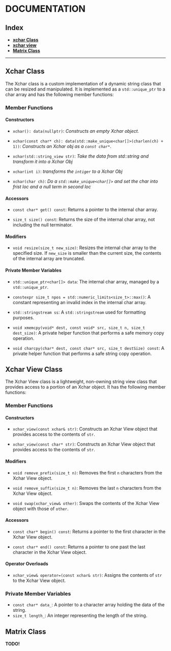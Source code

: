 # DOCUMENTATION
## Index

- [**xchar Class**](#Xchar-Class)
- [**xchar view**](#Xchar-View-Class)
- [**Matrix Class**](#Matrix-Class)

---------------------------
## Xchar Class

The Xchar class is a custom implementation of a dynamic string class
that can be resized and manipulated. It is implemented as a
`std::unique_ptr` to a char array and has the following member functions:

### Member Functions

#### Constructors

- `xchar(): data(nullptr)`: 
*Constructs an empty Xchar object.*

- `xchar(const char* ch): data(std::make_unique<char[]>(charlen(ch) + 1))`: 
*Constructs an Xchar obj as a `const char*`*.

- `xchar(std::string_view str)`:
*Take the data from std::string and transform it into a Xchar Obj*

- `xchar(int i)`:
*transforms the `intiger` to a Xchar Obj*

- `xchar(char ch)`:
*Do a `std::make_unique<char[]>` and set the char into frist loc and a null term in second loc*

#### Accessors

- `const char* get() const`: Returns a pointer to the internal char array.

- `size_t size() const`: Returns the size of the internal char array, not including the null terminator.

#### Modifiers

- `void resize(size_t new_size)`: Resizes the internal char array to the specified size. If `new_size` is smaller than the current size, the contents of the internal array are truncated.

#### Private Member Variables

- `std::unique_ptr<char[]> data`: The internal char array, managed by a `std::unique_ptr`.

- `constexpr size_t npos = std::numeric_limits<size_t>::max()`: A constant representing an invalid index in the internal char array.

- `std::stringstream ss`: A `std::stringstream` used for formatting purposes.

- `void xmemcpy(void* dest, const void* src, size_t n, size_t dest_size)`: A private helper function that performs a safe memory copy operation.

- `void charcpy(char* dest, const char* src, size_t destSize) const`: A private helper function that performs a safe string copy operation.

## Xchar View Class

The Xchar View class is a lightweight, non-owning string view class that provides access to a portion of an Xchar object. It has the following member functions:

### Member Functions

#### Constructors

- `xchar_view(const xchar& str)`: Constructs an Xchar View object that provides access to the contents of `str`.

- `xchar_view(const char* str)`: Constructs an Xchar View object that provides access to the contents of `str`.

#### Modifiers

- `void remove_prefix(size_t n)`: Removes the first `n` characters from the Xchar View object.

- `void remove_suffix(size_t n)`: Removes the last `n` characters from the Xchar View object.

- `void swap(xchar_view& other)`: Swaps the contents of the Xchar View object with those of `other`.

#### Accessors

- `const char* begin() const`: Returns a pointer to the first character in the Xchar View object.

- `const char* end() const`: Returns a pointer to one past the last character in the Xchar View object.

#### Operator Overloads

- `xchar_view& operator=(const xchar& str)`: Assigns the contents of `str` to the Xchar View object.

### Private Member Variables
- `const char* data_`: A pointer to a character array holding the data of the string.
- `size_t length_`: An integer representing the length of the string.

## Matrix Class
**TODO!**